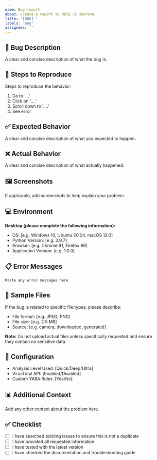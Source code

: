 ```yaml
---
name: Bug report
about: Create a report to help us improve
title: '[BUG] '
labels: 'bug'
assignees: ''
---
```


## 🐛 Bug Description

A clear and concise description of what the bug is.

## 🔄 Steps to Reproduce

Steps to reproduce the behavior:

1. Go to '...'
2. Click on '....'
3. Scroll down to '....'
4. See error

## ✅ Expected Behavior

A clear and concise description of what you expected to happen.

## ❌ Actual Behavior

A clear and concise description of what actually happened.

## 🖼️ Screenshots

If applicable, add screenshots to help explain your problem.

## 💻 Environment

**Desktop (please complete the following information):**

- OS: [e.g. Windows 10, Ubuntu 20.04, macOS 12.0]
- Python Version: [e.g. 3.9.7]
- Browser: [e.g. Chrome 91, Firefox 89]
- Application Version: [e.g. 1.0.0]

## 📋 Error Messages

```text
Paste any error messages here
```

## 📁 Sample Files

If the bug is related to specific file types, please describe:

- File format: [e.g. JPEG, PNG]
- File size: [e.g. 2.5 MB]
- Source: [e.g. camera, downloaded, generated]

**Note:** Do not upload actual files unless specifically requested and ensure they contain no sensitive data.

## 🔧 Configuration

- Analysis Level Used: [Quick/Deep/Ultra]
- VirusTotal API: [Enabled/Disabled]
- Custom YARA Rules: [Yes/No]

## 📊 Additional Context

Add any other context about the problem here.

## ✅ Checklist

- [ ] I have searched existing issues to ensure this is not a duplicate
- [ ] I have provided all requested information
- [ ] I have tested with the latest version
- [ ] I have checked the documentation and troubleshooting guide

